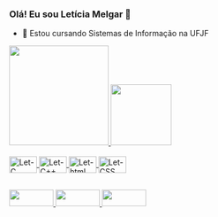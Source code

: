 ### Olá! Eu sou Letícia Melgar 👋

- 🌱 Estou cursando Sistemas de Informação na UFJF

<div>
  <a href="https://github.com/Leticiamelgar">
  <img height = "180em" src = "https://github-readme-stats.vercel.app/api?username=Leticiamelgar&show_icons=true&theme=dracula&include_all_commits=true&count_private=true" />
  <img height = "110em" src = "https://github-readme-stats.vercel.app/api/top-langs/?username=Leticiamelgar&layout=compact&langs_count=7&theme=dracula" />
</div>
  
<div style = "display: inline_block"> <br>
  <img align = "center" alt = "Let-C" height = "30" width = "50" src = "https://img.shields.io/badge/C-00599C?style=for-the-badge&logo=c&logoColor=white">
       
  <img align = "center" alt = "Let-C++" height = "30" width = "50" src = "https://img.shields.io/badge/C%2B%2B-00599C?style=for-the-badge&logo=c%2B%2B&logoColor=white"> 
  
  <img align = "center" alt = "Let-html" height = "30" width = "50" src = "https://img.shields.io/badge/HTML-239120?style=for-the-badge&logo=html5&logoColor=white">
  

  <img align = "center" alt = "Let-CSS" height = "30" width = "50" src = "https://img.shields.io/badge/CSS-239120?&style=for-the-badge&logo=css3&logoColor=white">
  
  </div>
  
  ##
 
  
  <div> 
  <a href="https://instagram.com/leticia_melgar" target="_blank">  <img height = "30" width = "80" src = "https://img.shields.io/badge/-Instagram-%23E4405F?style=for-the-emblema&logo=instagram&logoColor=white" target = "_blank"> </a>
  <a href = "mailto: leticiamelgar10@gmail.com "> <img height = "30" width = "80" src = 	"https://img.shields.io/badge/Gmail-D14836?style=for-the-badge&logo=gmail&logoColor=white" target = "_ blank"> </a>
  <a href="https://www.linkedin.com/in/let%C3%ADciamelgar/" target="_blank"> <img height = "30" width = "80" src = "https://img.shields.io/badge/-LinkedIn-%230077B5?Style=for-the-badge&logo=linkedin& logoColor = white "target =" _ blank "> </a> 
    
  </div>
  
